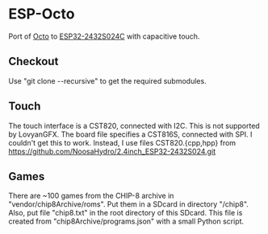 # ESP-Octo

Port of [Octo](https://github.com/JohnEarnest/c-octo.git) to [ESP32-2432S024C](https://www.aliexpress.com/item/1005005865107357.html) with capacitive touch.

## Checkout

Use "git clone --recursive" to get the required submodules.

## Touch

The touch interface is a CST820, connected with I2C. This is not supported by LovyanGFX. The board file specifies a CST816S, connected with SPI. I couldn't get this to work. Instead, I use files CST820.{cpp,hpp} from https://github.com/NoosaHydro/2.4inch_ESP32-2432S024.git

## Games

There are ~100 games from the CHIP-8 archive in "vendor/chip8Archive/roms". Put them in a SDcard in directory "/chip8". Also, put file "chip8.txt" in the root directory of this SDcard. This file is created from "chip8Archive/programs.json" with a small Python script.
